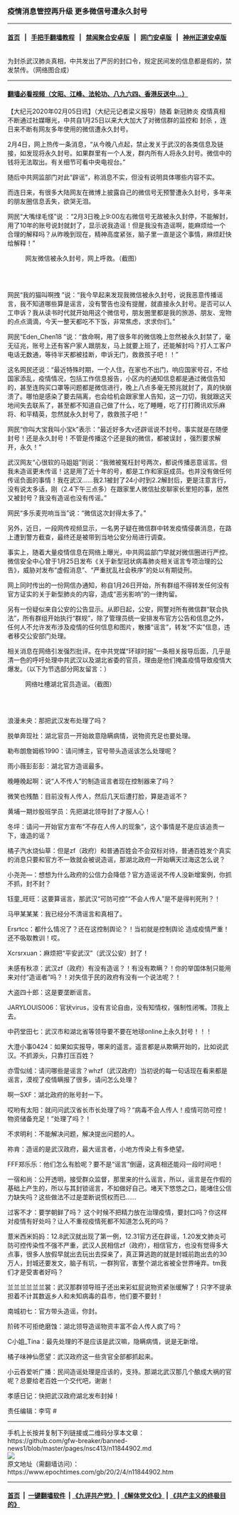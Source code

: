 ### 疫情消息管控再升级 更多微信号遭永久封号
------------------------

#### [首页](https://github.com/gfw-breaker/banned-news1/blob/master/README.md) &nbsp;&nbsp;|&nbsp;&nbsp; [手把手翻墙教程](https://github.com/gfw-breaker/guides/wiki) &nbsp;&nbsp;|&nbsp;&nbsp; [禁闻聚合安卓版](https://github.com/gfw-breaker/bn-android) &nbsp;&nbsp;|&nbsp;&nbsp; [网门安卓版](https://github.com/oGate2/oGate) &nbsp;&nbsp;|&nbsp;&nbsp; [神州正道安卓版](https://github.com/SzzdOgate/update) 



<div><img alt="" class="aligncenter wp-post-image" src="https://i.epochtimes.com/assets/uploads/2020/02/2020020413-600x400.jpg"/>
<div class="red16 caption">
 <p>
  为封杀武汉肺炎真相，中共发出了严厉的封口令，规定民间发的信息都是假的，禁发禁传。（网络图合成）
 </p>
</div>
</div><hr/>

#### [翻墙必看视频（文昭、江峰、法轮功、八九六四、香港反送中...）](https://github.com/gfw-breaker/banned-news1/blob/master/pages/link3.md)

<div><p>
 【大纪元2020年02月05日讯】（大纪元记者梁义报导）随着
 <ok href="https://www.epochtimes.com/gb/tag/%E6%96%B0%E5%86%A0%E8%82%BA%E7%82%8E.html">
  新冠肺炎
 </ok>
 疫情真相不断通过社媒曝光，中共自1月25日以来大大加大了对微信群的监控和
 <ok href="https://www.epochtimes.com/gb/tag/%E5%B0%81%E6%9D%80.html">
  封杀
 </ok>
 ，连日来不断有网友多年使用的微信遭永久封号。
</p>
<p>
 2月4日，网上热传一条消息，“从今晚八点起，禁止发关于武汉的各类信息及链接，如发现将永久封号。如果群里有一个人发，群内所有人将永久封号。微信中的钱将无法取出。有关细节可看中央电视台。”
</p>
<p>
 随后中共网监部门对此“辟谣”，称消息不实，但没有说明具体哪些内容不实。
</p>
<p>
 而连日来，有很多大陆网友在微博上披露自己的微信号无预警遭永久封号，多年来的朋友圈信息丢失，欲哭无泪。
</p>
<p>
 网民“大嘴绿毛怪”说 ：“2月3日晚上9:00左右微信号无故被永久封停，不能解封，用了10年的账号说封就封了，显示说我造谣！但是我没有造谣啊，能麻烦给一个合理的解释吗？从昨晚到现在，精神高度紧张，脑子里一直是这个事情，麻烦赶快给解释！”
</p>
<figure class="wp-caption aligncenter" id="attachment_11844964" style="width: 346px">
 <ok href="http://i.epochtimes.com/assets/uploads/2020/02/a6d9c0c029248f600bda097caac29308.jpg">
  <img alt="" class="wp-image-11844964" src="http://i.epochtimes.com/assets/uploads/2020/02/a6d9c0c029248f600bda097caac29308-600x441.jpg"/>
 </ok>
 <br/><figcaption class="wp-caption-text">
  网友微信被永久封号，网上呼救。（截图）
 </figcaption><br/>
</figure><br/>
<p>
 网民“我的猫叫啊拽 ”说：“我今早起来发现我微信被永久封号，说我恶意传播谣言，我不知道哪些算是谣言，没有警告也没有提醒，就直接永久封号。是否可以人工申诉？我从读书时代就开始用这个微信号，朋友圈里都是我的旅游、朋友、宠物的点点滴滴，今天一整天都吃不下饭，非常焦虑，求求你们。”
</p>
<p>
 网民“Eden_Chen18 ”说：“救命啊，用了很多年的微信晚上忽然被永久封禁了，毫无征兆，账号上还有客户家人跟朋友，马上就要上班了，还能解封吗？打人工客户电话无数通，等待半天都被挂断，申诉无门，救救孩子吧！！”
</p>
<p>
 这名网民还说：“最近特殊时期，一个人住，在家也不出门，响应国家号召，不给国家添乱，疫情情况，包括工作信息报告，小区内的通知信息都是通过微信告知的，甚至连购买口罩等问题都是微信进行，晚上八点多毫无预兆就封了，真的快崩溃了。哪怕是感染了要去隔离，也会给机会跟家里人告知，这一刀切，我就跟这天地间失去联系了，甚至都不知道自己做了什么，吃了睡睡，吃了打打腾讯欢乐麻将、和平精英，忽然就永久封号了，救救孩子吧！”
</p>
<p>
 网民“你叫大宝我叫小宝k”表示：“最近好多大v还辟谣说不封号。事实就是在随便封号！还是永久封号！不管是传播这个还是我的微信，都被误封 ，强烈要求解开，永久！”
</p>
<p>
 武汉网友“心很软的马姐姐”则说：“我微被冤枉封号两次，都说传播恶意谣言。但我未造谣更未传谣！这是用了近十年的号，都是工作和家庭成员。也并没有做任何传谣负面的事情！我在武汉……我2.1被封了24小时到2.2解封后，更是注意言行，没有说太多话，刚（2.4下午三点多）在跟家里人微信扯皮聊家长里短的事，居然又被封号？我没有造谣也没有传谣。”
</p>
<p>
 网民“多乐麦兜响当当”说：“微信这次封得太多了。”
</p>
<p>
 另外，近日，一段网传视频显示，一名男子疑在微信群中转发疫情侵袭消息，在路上遭到警方截查，最终还是被带到当地公安分局进行调查。
</p>
<p>
 事实上，随着大量疫情信息在网络上曝光，中共网监部门早就对微信圈进行严控。微信安全中心曾于1月25日发布《关于新型冠状病毒肺炎相关谣言专项治理的公告》，威胁对发布“虚假消息”、“严重扰乱社会秩序”的处以有期徒刑。
</p>
<p>
 网上同时传出的一份网信办通知，称自1月26日开始，所有群组不得转发任何没有官方证实的关于新型肺炎的内容，造成“恶劣影响”的一律拘留。
</p>
<p>
 另有一份疑似来自公安的公告显示。从即日起，公安，网警对所有微信群“联合执法”，所有群组开始执行“群规”，除了管理员统一安排发布官方公告和信息之外，任何人不允许发布涉及疫情的任何信息和图片，散播“谣言”，转发“不实”信息，违者移交公安部门处理。
</p>
<p>
 相关消息在网络引发强烈批评。在中共党媒“环球时报”一条相关报导后面，几乎是清一色的呼吁处理中共武汉以及湖北省委的官员，理由是他们掩盖疫情导致疫情大爆发。（以下为节选部分网友留言：）
</p>
<figure class="wp-caption aligncenter" id="attachment_11844967" style="width: 397px">
 <ok href="http://i.epochtimes.com/assets/uploads/2020/02/eb187d7e43bdbc37fdce7b9a47acade7.jpg">
  <img alt="" class="wp-image-11844967" src="http://i.epochtimes.com/assets/uploads/2020/02/eb187d7e43bdbc37fdce7b9a47acade7-600x376.jpg"/>
 </ok>
 <br/><figcaption class="wp-caption-text">
  网络吐槽湖北官员造谣。（截图）
 </figcaption><br/>
</figure><br/>
<p>
 浪漫未央：那把武汉发布处理了吗？
</p>
<p>
 脱单奔现社：湖北官员一开始故意隐瞒病情，说物资充足也要处理。
</p>
<p>
 勒布朗詹姆栋1990：请问博主，官号带头造谣该怎么处理呢？
</p>
<p>
 雨小薇彭彭彭：湖北官方造谣最多。
</p>
<p>
 晚睡晚起啊：说“人不传人”的制造谣言者现在控制器来了吗？
</p>
<p>
 微笑也残酷：目前没有人传人，然后几天后遭打脸，算是造谣不？
</p>
<p>
 黄埔一期炒股班学员：先把湖北领导封了才服人心！
</p>
<p>
 冬坪：请问一开始官方宣布“不存在人传人的现象”，这个事情是不是应该追责一下，谁造的谣？
</p>
<p>
 橘子汽水烧仙草：但是zf（政府）和普通百姓会不会双标对待，普通百姓发个真实的消息只要和官方不一致就会被说造谣，那湖北政府一开始瞒天过海这怎么说？
</p>
<p>
 小尧尧—：想想为什么政府的公信力会降低？官方造谣说不传人没新增案例，你抓不抓，封不封？
</p>
<p>
 钰童_旺旺：这要算谣言，那武汉“可防可控”“不会人传人”是不是得判死刑？！
</p>
<p>
 马甲某某某：我已经分不清谣言和真相了。
</p>
<p>
 Ersrtcc：都什么情况了？还在这控制舆论？！当初就是控制舆论 造成疫情严重！还不吸取教训！哎。
</p>
<p>
 Xcrsrxuan：麻烦把“平安武汉”（武汉公安）封了！
</p>
<p>
 未感有秋凉：武汉zf（政府）有没有造谣？！有没有欺瞒？！你的举国体制只能用来对付“造谣者”吗？！对失信于民的政府有没有一个说法呢？！
</p>
<p>
 大盗四十郎：这是要垄断谣言。
</p>
<p>
 JARYLOUIS006：官状virus，没有言论自由，没有知情权，强制性闭嘴。顶我上去。
</p>
<p>
 中药堂田七：武汉市和湖北省等领导要不要在地球online上永久封号！！！
</p>
<p>
 大澄小事0424：如果如实报导，哪来的遥言。遥言都是从欺瞒开始的，比如说武汉。不抓源头，只靠打压百姓？
</p>
<p>
 亦雪似绒：请问哪些是谣言？whzf（武汉政府）当初说的每一句话现在看来都是谣言，漠视了疫情瞒报了很多，请问怎么处理？
</p>
<p>
 啊一SXF：湖北政府的账号封一下。
</p>
<p>
 哎哟有太阳：就问问武汉省长市长处理了吗？“病毒不会人传人！疫情可防可控！物资储备充足！”处理了吗？！
</p>
<p>
 不求明利：不能解决问题，解决提出问题的人。
</p>
<p>
 祢肯：造谣的是武汉政府，最大谣言者，小地方传染上有多绝望。
</p>
<p>
 FFF郑乐乐：他们怎么有脸呢？要不是“谣言”倒逼，这真相还能闷一段时间吧！
</p>
<p>
 一宿和尚：公开透明，接受群众监督，那里来的什么谣言，所以，谣言是在作假的基础上产生的，所以与其封锁谣言，不如做好自己。堵天下悠悠之口，能堵住公信力缺失吗？这些做法不过是垄断说慌权而已……
</p>
<p>
 过客不才：要学朝鲜了吗？ 这个时候不把精力放在治理疫情，要封口吗？你这样对疫情有好处吗？让人不重视疫情死都不知道怎么死的吗？
</p>
<p>
 薏米西米妈妈：12.8武汉就出现了第一例，12.31官方还在辟谣，1.20发文肺炎可防可控传染性不强不严重，武汉人民相信zf（政府），相信官方，也没有觉得多大点事，很多人放假早就出去玩出去探亲了，真正算逃跑的就是封城前跑出去的30万人，封城还要发文，脑子有坑，一群狗官，害整个湖北省被全世界唾弃。tm我们才是受害者好吗？
</p>
<p>
 兰兰兰兰兰兰裳：武汉那群领导班子还出来彩虹屁说物资紧张缓解了！只字不提承担着不计其数返乡人和未知病毒的县市，他们要不要封！
</p>
<p>
 南城初七：官方带头造谣，你封。
</p>
<p>
 阶砖不可拒绝磨蚀：湖北领导造谣物资丰富不会人传人疯了吗？
</p>
<p>
 C小姐_Tina：最先处理的不是应该是武汉嘛，隐瞒病情，说是无新增。
</p>
<p>
 橘子味神仙愿望：武汉政府这一些贪官全部都抓起来。
</p>
<p>
 小云吞爱听广播：民间造谣处理是应该的，支持。那湖北武汉那几个酿成大祸的官呢？总要给老百姓一个交代吧，谢谢！
</p>
<p>
 孝感日记：快把武汉政府湖北发布封掉！
</p>
<p>
 责任编辑：李穹 #
</p>
</div>
<hr/>
手机上长按并复制下列链接或二维码分享本文章：<br/>
https://github.com/gfw-breaker/banned-news1/blob/master/pages/nsc413/n11844902.md <br/>
<a href='https://github.com/gfw-breaker/banned-news1/blob/master/pages/nsc413/n11844902.md'><img src='https://github.com/gfw-breaker/banned-news1/blob/master/pages/nsc413/n11844902.md.png'/></a> <br/>
原文地址（需翻墙访问）：https://www.epochtimes.com/gb/20/2/4/n11844902.htm


------------------------
#### [首页](https://github.com/gfw-breaker/banned-news1/blob/master/README.md) &nbsp;|&nbsp; [一键翻墙软件](https://github.com/gfw-breaker/nogfw/blob/master/README.md) &nbsp;| [《九评共产党》](https://github.com/gfw-breaker/9ping.md/blob/master/README.md#九评之一评共产党是什么) | [《解体党文化》](https://github.com/gfw-breaker/jtdwh.md/blob/master/README.md) | [《共产主义的终极目的》](https://github.com/gfw-breaker/gczydzjmd.md/blob/master/README.md)


<img src='http://gfw-breaker.win/banned-news/pages/nsc413/n11844902.md' width='0px' height='0px'/>